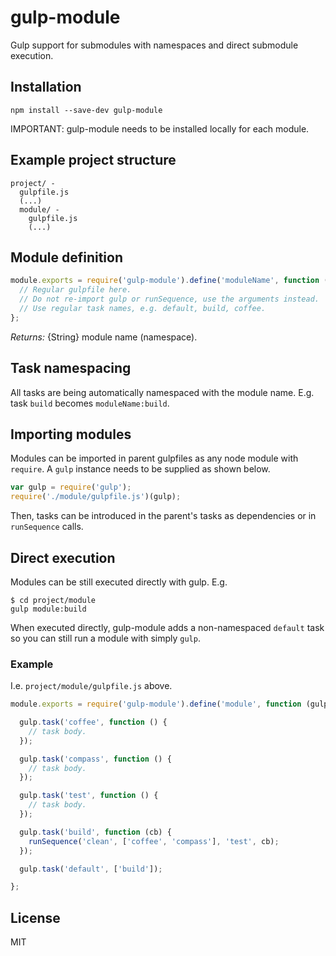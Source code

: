 # gulp-module
Gulp support for submodules with namespaces and direct submodule execution.

## Installation
`npm install --save-dev gulp-module`

IMPORTANT: gulp-module needs to be installed locally for each module.

## Example project structure
```
project/ -
  gulpfile.js
  (...)
  module/ -
    gulpfile.js
    (...)
```

## Module definition
```javascript
module.exports = require('gulp-module').define('moduleName', function (gulp, runSequence) {
  // Regular gulpfile here.
  // Do not re-import gulp or runSequence, use the arguments instead.
  // Use regular task names, e.g. default, build, coffee.
};
```

*Returns:* {String} module name (namespace).

## Task namespacing
All tasks are being automatically namespaced with the module name.
E.g. task `build` becomes `moduleName:build`.


## Importing modules
Modules can be imported in parent gulpfiles as any node module with `require`.
A `gulp` instance needs to be supplied as shown below.

```javascript
var gulp = require('gulp');
require('./module/gulpfile.js')(gulp);
```

Then, tasks can be introduced in the parent's tasks as dependencies or in `runSequence` calls.


## Direct execution
Modules can be still executed directly with gulp. E.g.

```
$ cd project/module
gulp module:build
```
When executed directly, gulp-module adds a non-namespaced `default` task so you can still run a module with simply `gulp`.


### Example
I.e. `project/module/gulpfile.js` above.
```javascript
module.exports = require('gulp-module').define('module', function (gulp, runSequence) {

  gulp.task('coffee', function () {
    // task body.
  });

  gulp.task('compass', function () {
    // task body.
  });

  gulp.task('test', function () {
    // task body.
  });

  gulp.task('build', function (cb) {
    runSequence('clean', ['coffee', 'compass'], 'test', cb);
  });

  gulp.task('default', ['build']);

};
```

## License
MIT
